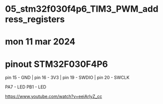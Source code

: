 # 05_stm32f030f4p6_TIM3_PWM_address_registers
# mon 11 mar 2024

# pinout STM32F030F4P6
pin 15 - GND |
pin 16 - 3V3 |
pin 19 - SWDIO |
pin 20 - SWCLK

PA7 - LED
PB1 - LED

https://www.youtube.com/watch?v=eeiArlyZ_cc
